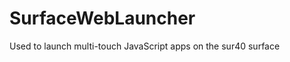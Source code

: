 SurfaceWebLauncher
==================

Used to launch multi-touch JavaScript apps on the sur40 surface